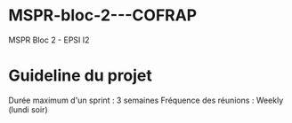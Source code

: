 # MSPR-bloc-2---COFRAP
MSPR Bloc 2 - EPSI I2


# Guideline du projet
Durée maximum d'un sprint : 3 semaines
Fréquence des réunions : Weekly (lundi soir)

